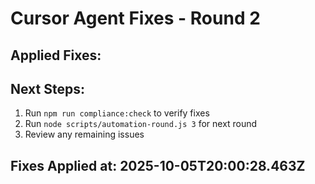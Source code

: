
# Cursor Agent Fixes - Round 2

## Applied Fixes:


## Next Steps:
1. Run `npm run compliance:check` to verify fixes
2. Run `node scripts/automation-round.js 3` for next round
3. Review any remaining issues

## Fixes Applied at: 2025-10-05T20:00:28.463Z
